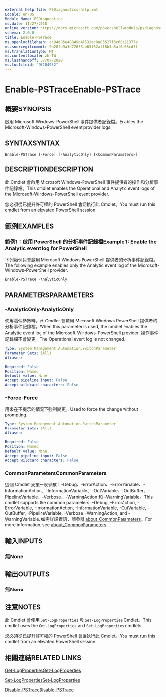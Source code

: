 ```yaml
---
external help file: PSDiagnostics-help.xml
Locale: en-US
Module Name: PSDiagnostics
ms.date: 11/27/2018
online version: https://docs.microsoft.com/powershell/module/psdiagnostics/enable-pstrace?view=powershell-7.1&WT.mc_id=ps-gethelp
schema: 2.0.0
title: Enable-PSTrace
ms.openlocfilehash: cc94d85e48849d47531ac0a83527f3c68c21377e
ms.sourcegitcommit: 9b28fb9a3d72655bb63f62af18b3a5af6a05cd3f
ms.translationtype: MT
ms.contentlocale: zh-TW
ms.lasthandoff: 07/07/2020
ms.locfileid: "93204952"
---
```

# <span data-ttu-id="95e78-102">Enable-PSTrace</span><span class="sxs-lookup"><span data-stu-id="95e78-102">Enable-PSTrace</span></span>

## <span data-ttu-id="95e78-103">概要</span><span class="sxs-lookup"><span data-stu-id="95e78-103">SYNOPSIS</span></span>
<span data-ttu-id="95e78-104">啟用 Microsoft Windows-PowerShell 事件提供者記錄檔。</span><span class="sxs-lookup"><span data-stu-id="95e78-104">Enables the Microsoft-Windows-PowerShell event provider logs.</span></span>

## <span data-ttu-id="95e78-105">SYNTAX</span><span class="sxs-lookup"><span data-stu-id="95e78-105">SYNTAX</span></span>

```
Enable-PSTrace [-Force] [-AnalyticOnly] [<CommonParameters>]
```

## <span data-ttu-id="95e78-106">DESCRIPTION</span><span class="sxs-lookup"><span data-stu-id="95e78-106">DESCRIPTION</span></span>

<span data-ttu-id="95e78-107">此 Cmdlet 會啟用 Microsoft Windows-PowerShell 事件提供者的操作和分析事件記錄檔。</span><span class="sxs-lookup"><span data-stu-id="95e78-107">This cmdlet enables the Operational and Analytic event logs of the Microsoft-Windows-PowerShell event provider.</span></span>

<span data-ttu-id="95e78-108">您必須從已提升許可權的 PowerShell 會話執行此 Cmdlet。</span><span class="sxs-lookup"><span data-stu-id="95e78-108">You must run this cmdlet from an elevated PowerShell session.</span></span>

## <span data-ttu-id="95e78-109">範例</span><span class="sxs-lookup"><span data-stu-id="95e78-109">EXAMPLES</span></span>

### <span data-ttu-id="95e78-110">範例1：啟用 PowerShell 的分析事件記錄檔</span><span class="sxs-lookup"><span data-stu-id="95e78-110">Example 1: Enable the Analytic event log for PowerShell</span></span>

<span data-ttu-id="95e78-111">下列範例只會啟用 Microsoft Windows PowerShell 提供者的分析事件記錄檔。</span><span class="sxs-lookup"><span data-stu-id="95e78-111">The following example enables only the Analytic event log of the Microsoft-Windows-PowerShell provider.</span></span>

```powershell
Enable-PSTrace -AnalyticOnly
```

## <span data-ttu-id="95e78-112">PARAMETERS</span><span class="sxs-lookup"><span data-stu-id="95e78-112">PARAMETERS</span></span>

### <span data-ttu-id="95e78-113">-AnalyticOnly</span><span class="sxs-lookup"><span data-stu-id="95e78-113">-AnalyticOnly</span></span>

<span data-ttu-id="95e78-114">使用這個參數時，此 Cmdlet 會啟用 Microsoft Windows PowerShell 提供者的分析事件記錄檔。</span><span class="sxs-lookup"><span data-stu-id="95e78-114">When this parameter is used, the cmdlet enables the Analytic event log of the Microsoft-Windows-PowerShell provider.</span></span> <span data-ttu-id="95e78-115">操作事件記錄檔不會變更。</span><span class="sxs-lookup"><span data-stu-id="95e78-115">The Operational event log is not changed.</span></span>

```yaml
Type: System.Management.Automation.SwitchParameter
Parameter Sets: (All)
Aliases:

Required: False
Position: Named
Default value: None
Accept pipeline input: False
Accept wildcard characters: False
```

### <span data-ttu-id="95e78-116">-Force</span><span class="sxs-lookup"><span data-stu-id="95e78-116">-Force</span></span>

<span data-ttu-id="95e78-117">用來在不提示的情況下強制變更。</span><span class="sxs-lookup"><span data-stu-id="95e78-117">Used to force the change without prompting.</span></span>

```yaml
Type: System.Management.Automation.SwitchParameter
Parameter Sets: (All)
Aliases:

Required: False
Position: Named
Default value: None
Accept pipeline input: False
Accept wildcard characters: False
```

### <span data-ttu-id="95e78-118">CommonParameters</span><span class="sxs-lookup"><span data-stu-id="95e78-118">CommonParameters</span></span>
<span data-ttu-id="95e78-119">這個 Cmdlet 支援一般參數：-Debug、-ErrorAction、-ErrorVariable、-InformationAction、-InformationVariable、-OutVariable、-OutBuffer、-PipelineVariable、-Verbose、-WarningAction 和 -WarningVariable。</span><span class="sxs-lookup"><span data-stu-id="95e78-119">This cmdlet supports the common parameters: -Debug, -ErrorAction, -ErrorVariable, -InformationAction, -InformationVariable, -OutVariable, -OutBuffer, -PipelineVariable, -Verbose, -WarningAction, and -WarningVariable.</span></span> <span data-ttu-id="95e78-120">如需詳細資訊，請參閱 [about_CommonParameters](https://go.microsoft.com/fwlink/?LinkID=113216)。</span><span class="sxs-lookup"><span data-stu-id="95e78-120">For more information, see [about_CommonParameters](https://go.microsoft.com/fwlink/?LinkID=113216).</span></span>

## <span data-ttu-id="95e78-121">輸入</span><span class="sxs-lookup"><span data-stu-id="95e78-121">INPUTS</span></span>

### <span data-ttu-id="95e78-122">無</span><span class="sxs-lookup"><span data-stu-id="95e78-122">None</span></span>

## <span data-ttu-id="95e78-123">輸出</span><span class="sxs-lookup"><span data-stu-id="95e78-123">OUTPUTS</span></span>

### <span data-ttu-id="95e78-124">無</span><span class="sxs-lookup"><span data-stu-id="95e78-124">None</span></span>

## <span data-ttu-id="95e78-125">注意</span><span class="sxs-lookup"><span data-stu-id="95e78-125">NOTES</span></span>

<span data-ttu-id="95e78-126">此 Cmdlet 會使用 `Get-LogProperties` 和 `Set-LogProperties` Cmdlet。</span><span class="sxs-lookup"><span data-stu-id="95e78-126">This cmdlet uses the `Get-LogProperties` and `Set-LogProperties` cmdlets.</span></span>

<span data-ttu-id="95e78-127">您必須從已提升許可權的 PowerShell 會話執行此 Cmdlet。</span><span class="sxs-lookup"><span data-stu-id="95e78-127">You must run this cmdlet from an elevated PowerShell session.</span></span>

## <span data-ttu-id="95e78-128">相關連結</span><span class="sxs-lookup"><span data-stu-id="95e78-128">RELATED LINKS</span></span>

[<span data-ttu-id="95e78-129">Get-LogProperties</span><span class="sxs-lookup"><span data-stu-id="95e78-129">Get-LogProperties</span></span>](Get-LogProperties.md)

[<span data-ttu-id="95e78-130">Set-LogProperties</span><span class="sxs-lookup"><span data-stu-id="95e78-130">Set-LogProperties</span></span>](Set-LogProperties.md)

[<span data-ttu-id="95e78-131">Disable-PSTrace</span><span class="sxs-lookup"><span data-stu-id="95e78-131">Disable-PSTrace</span></span>](Disable-PSTrace.md)

